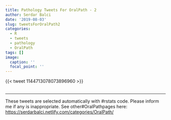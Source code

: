 ```yaml
---
title: Pathology Tweets For OralPath - 2
author: Serdar Balci
date: '2019-08-03'
slug: tweetsForOralPath2
categories:
  - R
  - tweets
  - pathology
  - OralPath
tags: []
image:
  caption: ''
  focal_point: ''
---
```



{{< tweet 1144713078073896960 >}}
<br>
<br>
<hr>


These tweets are selected automatically with #rstats code. Please inform me if any is inappropriate.
See other#OralPathpages here: https://serdarbalci.netlify.com/categories/OralPath/

